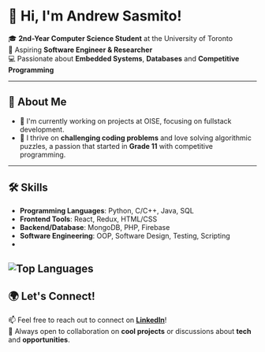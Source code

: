 # 👋 Hi, I'm Andrew Sasmito!  

🎓 **2nd-Year Computer Science Student** at the University of Toronto  
🎯 Aspiring **Software Engineer & Researcher**  
💻 Passionate about **Embedded Systems**, **Databases** and **Competitive Programming**  

---

## 🌟 About Me  

- 🌱 I'm currently working on projects at OISE, focusing on fullstack development.  
- 🚀 I thrive on **challenging coding problems** and love solving algorithmic puzzles, a passion that started in **Grade 11** with competitive programming.  
---

## 🛠️ Skills  

- **Programming Languages**: Python, C/C++, Java, SQL  
- **Frontend Tools**: React, Redux, HTML/CSS  
- **Backend/Database**: MongoDB, PHP, Firebase  
- **Software Engineering**: OOP, Software Design, Testing, Scripting
- 
![Top Languages](https://github-readme-stats.vercel.app/api/top-langs/?username=AndrewSasmito&layout=compact&theme=radical)
---

## 🌍 Let's Connect!  

📫 Feel free to reach out to connect on **[LinkedIn](https://www.linkedin.com/in/andrew-sasmito/)**!  
🤝 Always open to collaboration on **cool projects** or discussions about **tech** and **opportunities**.  
